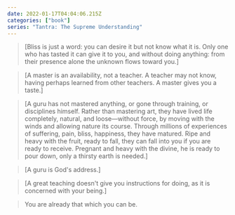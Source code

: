 ```yaml
---
date: 2022-01-17T04:04:06.215Z
categories: ["book"]
series: "Tantra: The Supreme Understanding"
---
```

> [Bliss is just a word: you can desire it but not know what it is. Only one who has tasted it can give it to you, and without doing anything: from their presence alone the unknown flows toward you.]

> [A master is an availability, not a teacher. A teacher may not know, having perhaps learned from other teachers. A master gives you a taste.]

> [A guru has not mastered anything, or gone through training, or disciplines himself. Rather than mastering art, they have lived life completely, natural, and loose—without force, by moving with the winds and allowing nature its course. Through millions of experiences of suffering, pain, bliss, happiness, they have matured. Ripe and heavy with the fruit, ready to fall, they can fall into you if you are ready to receive. Pregnant and heavy with the divine, he is ready to pour down, only a thirsty earth is needed.]

> [A guru is God's address.]

> [A great teaching doesn't give you instructions for doing, as it is concerned with your being.]

> You are already that which you can be.
